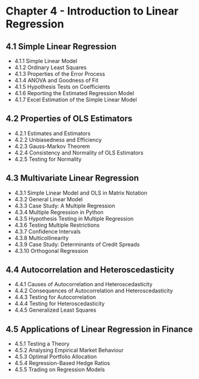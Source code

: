 # Chapter 4 - Introduction to Linear Regression  


## 4.1 Simple Linear Regression  

  -  4.1.1 Simple Linear Model  
  -  4.1.2 Ordinary Least Squares  
  -  4.1.3 Properties of the Error Process  
  -  4.1.4 ANOVA and Goodness of Fit  
  -  4.1.5 Hypothesis Tests on Coefficients  
  -  4.1.6 Reporting the Estimated Regression Model  
  -  4.1.7 Excel Estimation of the Simple Linear Model  

## 4.2 Properties of OLS Estimators  

  -  4.2.1 Estimates and Estimators  
  -  4.2.2 Unbiasedness and Efficiency  
  -  4.2.3 Gauss-Markov Theorem  
  -  4.2.4 Consistency and Normality of OLS Estimators  
  -  4.2.5 Testing for Normality  

## 4.3 Multivariate Linear Regression  

  -  4.3.1 Simple Linear Model and OLS in Matrix Notation  
  -  4.3.2 General Linear Model  
  -  4.3.3 Case Study: A Multiple Regression  
  -  4.3.4 Multiple Regression in Python  
  -  4.3.5 Hypothesis Testing in Multiple Regression  
  -  4.3.6 Testing Multiple Restrictions  
  -  4.3.7 Confidence Intervals  
  -  4.3.8 Multicollinearity  
  -  4.3.9 Case Study: Determinants of Credit Spreads  
  -  4.3.10 Orthogonal Regression  

## 4.4 Autocorrelation and Heteroscedasticity  

  -  4.4.1 Causes of Autocorrelation and Heteroscedasticity  
  -  4.4.2 Consequences of Autocorrelation and Heteroscedasticity  
  -  4.4.3 Testing for Autocorrelation  
  -  4.4.4 Testing for Heteroscedasticity  
  -  4.4.5 Generalized Least Squares  

## 4.5 Applications of Linear Regression in Finance  

  -  4.5.1 Testing a Theory  
  -  4.5.2 Analysing Empirical Market Behaviour  
  -  4.5.3 Optimal Portfolio Allocation  
  -  4.5.4 Regression-Based Hedge Ratios  
  -  4.5.5 Trading on Regression Models  


